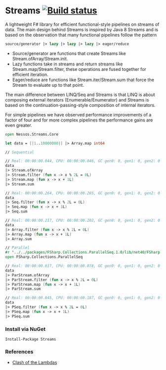 Streams [![Build status](https://ci.appveyor.com/api/projects/status/w1avtn54cl6f4eo8/branch/master)](https://ci.appveyor.com/project/nessos/streams)
=======

A lightweight F# library for efficient functional-style pipelines on streams of data. The main design behind Streams
is inspired by Java 8 Streams and is based on the observation that many functional pipelines follow the pattern
```fsharp 
source/generator |> lazy |> lazy |> lazy |> eager/reduce
```
* Source/generator are functions that create Streams like Stream.ofArray/Stream.init.
* Lazy functions take in streams and return streams like Stream.map/Stream.filter, these operations are fused together for efficient iteration.
* Eager/reduce are functions like Stream.iter/Stream.sum that force the Stream to evaluate up to that point.

The main difference between LINQ/Seq and Streams is that LINQ is about composing external iterators (Enumerable/Enumerator) and  Streams is based on the continuation-passing-style composition of internal iterators.

For simple pipelines we have observed performance improvements of a factor of four and for more complex pipelines the performance gains are even greater.
```fsharp
open Nessos.Streams.Core

let data = [|1..10000000|] |> Array.map int64

// Sequential

// Real: 00:00:00.044, CPU: 00:00:00.046, GC gen0: 0, gen1: 0, gen2: 0
data
|> Stream.ofArray
|> Stream.filter (fun x -> x % 2L = 0L)
|> Stream.map (fun x -> x + 1L)
|> Stream.sum

// Real: 00:00:00.264, CPU: 00:00:00.265, GC gen0: 0, gen1: 0, gen2: 0
data
|> Seq.filter (fun x -> x % 2L = 0L)
|> Seq.map (fun x -> x + 1L)
|> Seq.sum

// Real: 00:00:00.217, CPU: 00:00:00.202, GC gen0: 0, gen1: 0, gen2: 0
data
|> Array.filter (fun x -> x % 2L = 0L)
|> Array.map (fun x -> x + 1L)
|> Array.sum

// Parallel
#r "../../packages/FSharp.Collections.ParallelSeq.1.0/lib/net40/FSharp.Collections.ParallelSeq.dll"
open FSharp.Collections.ParallelSeq

// Real: 00:00:00.017, CPU: 00:00:00.078, GC gen0: 0, gen1: 0, gen2: 0
data
|> ParStream.ofArray
|> ParStream.filter (fun x -> x % 2L = 0L)
|> ParStream.map (fun x -> x + 1L)
|> ParStream.sum

// Real: 00:00:00.045, CPU: 00:00:00.187, GC gen0: 0, gen1: 0, gen2: 0
data
|> PSeq.filter (fun x -> x % 2L = 0L)
|> PSeq.map (fun x -> x + 1L)
|> PSeq.sum


```

### Install via NuGet

```
Install-Package Streams
```

### References

* [Clash of the Lambdas](http://arxiv.org/abs/1406.6631)
